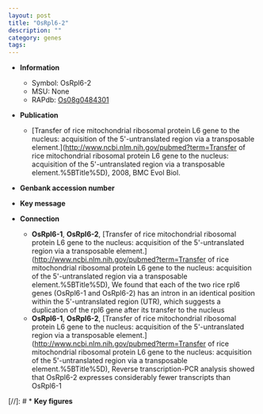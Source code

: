 ```yaml
---
layout: post
title: "OsRpl6-2"
description: ""
category: genes
tags: 
---
```


* **Information**  
    + Symbol: OsRpl6-2  
    + MSU: None  
    + RAPdb: [Os08g0484301](https://rapdb.dna.affrc.go.jp/locus/?name=Os08g0484301)  

* **Publication**  
    + [Transfer of rice mitochondrial ribosomal protein L6 gene to the nucleus: acquisition of the 5&#39;-untranslated region via a transposable element.](http://www.ncbi.nlm.nih.gov/pubmed?term=Transfer of rice mitochondrial ribosomal protein L6 gene to the nucleus: acquisition of the 5&#39;-untranslated region via a transposable element.%5BTitle%5D), 2008, BMC Evol Biol.

* **Genbank accession number**  

* **Key message**  

* **Connection**  
    + __OsRpl6-1__, __OsRpl6-2__, [Transfer of rice mitochondrial ribosomal protein L6 gene to the nucleus: acquisition of the 5&#39;-untranslated region via a transposable element.](http://www.ncbi.nlm.nih.gov/pubmed?term=Transfer of rice mitochondrial ribosomal protein L6 gene to the nucleus: acquisition of the 5&#39;-untranslated region via a transposable element.%5BTitle%5D),  We found that each of the two rice rpl6 genes (OsRpl6-1 and OsRpl6-2) has an intron in an identical position within the 5&#39;-untranslated region (UTR), which suggests a duplication of the rpl6 gene after its transfer to the nucleus
    + __OsRpl6-1__, __OsRpl6-2__, [Transfer of rice mitochondrial ribosomal protein L6 gene to the nucleus: acquisition of the 5&#39;-untranslated region via a transposable element.](http://www.ncbi.nlm.nih.gov/pubmed?term=Transfer of rice mitochondrial ribosomal protein L6 gene to the nucleus: acquisition of the 5&#39;-untranslated region via a transposable element.%5BTitle%5D),  Reverse transcription-PCR analysis showed that OsRpl6-2 expresses considerably fewer transcripts than OsRpl6-1

[//]: # * **Key figures**  


